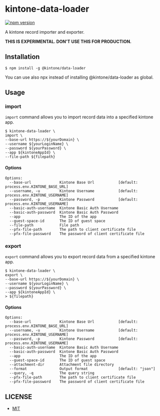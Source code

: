# kintone-data-loader

[![npm version](https://badge.fury.io/js/%40kintone%2Fdata-loader.svg)](https://badge.fury.io/js/%40kintone%2Fdata-loader)

A kintone record importer and exporter.

**THIS IS EXPERIMENTAL. DON'T USE THIS FOR PRODUCTION.**

## Installation

```
$ npm install -g @kintone/data-loader
```

You can use also npx instead of installing @kintone/data-loader as global.

## Usage

### import

`import` command allows you to import record data into a specified kintone app.

```
$ kintone-data-loader \
import \
--base-url https://${yourDomain} \
--username ${yourLoginName} \
--password ${yourPassword} \
--app ${kintoneAppId} \
--file-path ${filepath}
```

#### Options

```
Options:
  --base-url             Kintone Base Url           [default: process.env.KINTONE_BASE_URL]
  --username, -u         Kintone Username           [default: process.env.KINTONE_USERNAME]
  --password, -p         Kintone Password           [default: process.env.KINTONE_USERNAME]
  --basic-auth-username  Kintone Basic Auth Username
  --basic-auth-password  Kintone Basic Auth Password
  --app                  The ID of the app
  --guest-space-id       The ID of guest space
  --file-path            File path
  --pfx-file-path        The path to client certificate file
  --pfx-file-password    The password of client certificate file
```

### export

`export` command allows you to export record data from a specified kintone app.

```
$ kintone-data-loader \
export \
--base-url https://${yourDomain} \
--username ${yourLoginName} \
--password ${yourPassword} \
--app ${kintoneAppId} \
> ${filepath}
```

#### Options

```
Options:
  --base-url             Kintone Base Url           [default: process.env.KINTONE_BASE_URL]
  --username, -u         Kintone Username           [default: process.env.KINTONE_USERNAME]
  --password, -p         Kintone Password           [default: process.env.KINTONE_USERNAME]
  --basic-auth-username  Kintone Basic Auth Username
  --basic-auth-password  Kintone Basic Auth Password
  --app                  The ID of the app
  --guest-space-id       The ID of guest space
  --attachment-dir       Attachment file directory
  --format               Output format              [default: "json"]
  --query, -q            The query string
  --pfx-file-path        The path to client certificate file
  --pfx-file-password    The password of client certificate file
```

## LICENSE

- [MIT](https://github.com/kintone/js-sdk/blob/master/packages/data-loader/LICENSE)
